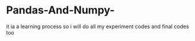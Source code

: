 # Pandas-And-Numpy-
it ia a learning process so i will do all my experiment codes and final codes too
